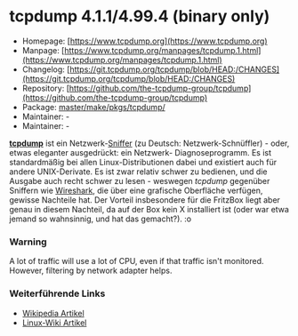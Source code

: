 # tcpdump 4.1.1/4.99.4 (binary only)
 - Homepage: [https://www.tcpdump.org](https://www.tcpdump.org)
 - Manpage: [https://www.tcpdump.org/manpages/tcpdump.1.html](https://www.tcpdump.org/manpages/tcpdump.1.html)
 - Changelog: [https://git.tcpdump.org/tcpdump/blob/HEAD:/CHANGES](https://git.tcpdump.org/tcpdump/blob/HEAD:/CHANGES)
 - Repository: [https://github.com/the-tcpdump-group/tcpdump](https://github.com/the-tcpdump-group/tcpdump)
 - Package: [master/make/pkgs/tcpdump/](https://github.com/Freetz-NG/freetz-ng/tree/master/make/pkgs/tcpdump/)
 - Maintainer: -
 - Maintainer: -

**[tcpdump](http://www.tcpdump.org/)** ist ein
Netzwerk-[Sniffer](http://de.wikipedia.org/wiki/Sniffer)
(zu Deutsch: Netzwerk-Schnüffler) - oder, etwas eleganter ausgedrückt:
ein Netzwerk- Diagnoseprogramm. Es ist standardmäßig bei allen
Linux-Distributionen dabei und existiert auch für andere UNIX-Derivate.
Es ist zwar relativ schwer zu bedienen, und die Ausgabe auch recht
schwer zu lesen - weswegen *tcpdump* gegenüber Sniffern wie
[Wireshark](http://de.wikipedia.org/wiki/Wireshark),
die über eine grafische Oberfläche verfügen, gewisse Nachteile hat. Der
Vorteil insbesondere für die FritzBox liegt aber genau in diesem
Nachteil, da auf der Box kein X installiert ist (oder war etwa jemand so
wahnsinnig, und hat das gemacht?).
:o

### Warning

A lot of traffic will use a lot of CPU, even if that traffic isn't
monitored. However, filtering by network adapter helps.

### Weiterführende Links

-   [Wikipedia Artikel](http://de.wikipedia.org/wiki/Tcpdump)
-   [Linux-Wiki Artikel](http://www.linuxwiki.de/TcpDump)


